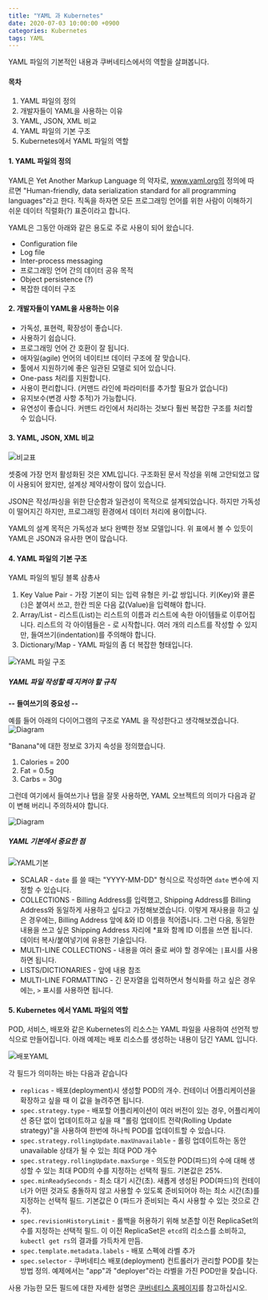 ```yaml
---
title: "YAML 과 Kubernetes"
date: 2020-07-03 10:00:00 +0900
categories: Kubernetes
tags: YAML
---
```

YAML 파일의 기본적인 내용과 쿠버네티스에서의 역할을 살펴봅니다.

#### 목차

1. YAML 파일의 정의
2. 개발자들이 YAML을 사용하는 이유
3. YAML, JSON, XML 비교
4. YAML 파일의 기본 구조
5. Kubernetes에서 YAML 파일의 역할


#### 1. YAML 파일의 정의

YAML은 Yet Another Markup Language 의 약자로, www.yaml.org의 정의에 따르면 "Human-friendly, data serialization standard for all programming languages"라고 한다. 직독을 하자면 모든 프로그래밍 언어를 위한 사람이 이해하기 쉬운 데이터 직렬화(?) 표준이라고 합니다.

YAML은 그동안 아래와 같은 용도로 주로 사용이 되어 왔습니다.
- Configuration file
- Log file
- Inter-process messaging
- 프로그래밍 언어 간의 데이터 공유 목적
- Object persistence (?)
- 복잡한 데이터 구조


#### 2. 개발자들이 YAML을 사용하는 이유

- 가독성, 표현력, 확장성이 좋습니다.
- 사용하기 쉽습니다.
- 프로그래밍 언어 간 호환이 잘 됩니다.
- 애자일(agile) 언어의 네이티브 데이터 구조에 잘 맞습니다.
- 툴에서 지원하기에 좋은 일관된 모델로 되어 있습니다.
- One-pass 처리를 지원합니다.
- 사용이 편리합니다. (커맨드 라인에 파라미터를 추가할 필요가 없습니다)
- 유지보수(변경 사항 추적)가 가능합니다.
- 유연성이 좋습니다. 커맨드 라인에서 처리하는 것보다 훨씬 복잡한 구조를 처리할 수 있습니다.


#### 3. YAML, JSON, XML 비교

![비교표](https://developer.ibm.com/developer/tutorials/yaml-basics-and-usage-in-kubernetes/images/table1.png "비교표")

셋중에 가장 먼저 활성화된 것은 XML입니다. 구조화된 문서 작성을 위해 고안되었고 많이 사용되어 왔지만, 설계상 제약사항이 많이 있습니다.

JSON은 작성/파싱을 위한 단순함과 일관성이 목적으로 설계되었습니다. 하지만 가독성이 떨어지긴 하지만, 프로그래밍 환경에서 데이터 처리에 용이합니다.

YAML의 설계 목적은 가독성과 보다 완벽한 정보 모델입니다. 위 표에서 볼 수 있듯이 YAML은 JSON과 유사한 면이 많습니다.  


#### 4. YAML 파일의 기본 구조

YAML 파일의 빌딩 블록 삼총사
1. Key Value Pair - 가장 기본이 되는 입력 유형은 키-값 쌍입니다. 키(Key)와 콜론(:)은 붙여서 쓰고, 한칸 띄운 다음 값(Value)을 입력해야 합니다.
2. Array/List - 리스트(List)는 리스트의 이름과 리스트에 속한 아이템들로 이루어집니다. 리스트의 각 아이템들은 - 로 시작합니다. 여러 개의 리스트를 작성할 수 있지만, 들여쓰기(indentation)를 주의해야 합니다.
3. Dictionary/Map - YAML 파일의 좀 더 복잡한 형태입니다.

![YAML 파일 구조](https://developer.ibm.com/developer/tutorials/yaml-basics-and-usage-in-kubernetes/images/table2.png "YAML 파일 구조")

##### YAML 파일 작성할 때 지켜야 할 규칙

**-- 들여쓰기의 중요성 --**

예를 들어 아래의 다이어그램의 구조로 YAML 을 작성한다고 생각해보겠습니다.
![Diagram](https://developer.ibm.com/developer/tutorials/yaml-basics-and-usage-in-kubernetes/images/3banana.png "잘된 YAML 예제")

"Banana"에 대한 정보로 3가지 속성을 정의했습니다.
1. Calories = 200
2. Fat = 0.5g
3. Carbs = 30g

그런데 여기에서 들여쓰기나 탭을 잘못 사용하면, YAML 오브젝트의 의미가 다음과 같이 변해 버리니 주의하셔야 합니다.

![Diagram](https://developer.ibm.com/developer/tutorials/yaml-basics-and-usage-in-kubernetes/images/4banana.png "들여쓰기 잘못하면?")

##### YAML 기본에서 중요한 점

![YAML기본](https://developer.ibm.com/developer/tutorials/yaml-basics-and-usage-in-kubernetes/images/5yamlbasics.png "YAML 기본")

- SCALAR - `date` 를 쓸 때는 "YYYY-MM-DD" 형식으로 작성하면 `date` 변수에 지정할 수 있습니다.
- COLLECTIONS - Billing Address를 입력했고, Shipping Address를 Billing Address와 동일하게 사용하고 싶다고 가정해보겠습니다. 이렇게 재사용을 하고 싶은 경우에는, Billing Address 앞에 &와 ID 이름을 적어줍니다. 그런 다음, 동일한 내용을 쓰고 싶은 Shipping Address 자리에 \*표와 함께 ID 이름을 쓰면 됩니다. 데이터 복사/붙여넣기에 유용한 기술입니다.
- MULTI-LINE COLLECTIONS - 내용을 여러 줄로 써야 할 경우에는 `|`표시를 사용하면 됩니다.
- LISTS/DICTIONARIES - 앞에 내용 참조
- MULTI-LINE FORMATTING - 긴 문자열을 입력하면서 형식화를 하고 싶은 경우에는, `>` 표시를 사용하면 됩니다.



#### 5. Kubernetes 에서 YAML 파일의 역할

POD, 서비스, 배포와 같은 Kubernetes의 리소스는 YAML 파일을 사용하여 선언적 방식으로 만들어집니다.
아래 예제는 배포 리소스를 생성하는 내용이 담긴 YAML 입니다.

![배포YAML](https://developer.ibm.com/developer/tutorials/yaml-basics-and-usage-in-kubernetes/images/6yamlex.png "배포 리스스 YAML")

각 필드가 의미하는 바는 다음과 같습니다

- `replicas` - 배포(deployment)시 생성할 POD의 개수. 컨테이너 어플리케이션을 확장하고 싶을 때 이 값을 늘려주면 됩니다.
- `spec.strategy.type` - 배포할 어플리케이션이 여러 버전이 있는 경우, 어플리케이션 중단 없이 업데이트하고 싶을 때 "롤링 업데이트 전략(Rolling Update strategy)"을 사용하여 한번에 하나씩 POD를 업데이트할 수 있습니다.
- `spec.strategy.rollingUpdate.maxUnavailable` - 롤링 업데이트하는 동안 unavailable 상태가 될 수 있는 최대 POD 개수
- `spec.strategy.rollingUpdate.maxSurge` - 의도한 POD(파드)의 수에 대해 생성할 수 있는 최대 POD의 수를 지정하는 선택적 필드. 기본값은 25%.
- `spec.minReadySeconds` - 최소 대기 시간(초). 새롭게 생성된 POD(파드)의 컨테이너가 어떤 것과도 충돌하지 않고 사용할 수 있도록 준비되어야 하는 최소 시간(초)를 지정하는 선택적 필드. 기본값은 0 (파드가 준비되는 즉시 사용할 수 있는 것으로 간주).
- `spec.revisionHistoryLimit` - 롤백을 허용하기 위해 보존할 이전 ReplicaSet의 수를 지정하는 선택적 필드. 이 이전 ReplicaSet은 `etcd`의 리소스를 소비하고, `kubectl get rs`의 결과를 가득차게 만듬.
- `spec.template.metadata.labels` - 배포 스펙에 라벨 추가
- `spec.selector` - 쿠버네티스 배포(deployment) 컨트롤러가 관리할 POD를 찾는 방법 정의. 예제에서는 "app"과 "deployer"라는 라벨을 가진 POD만을 찾습니다.

사용 가능한 모든 필드에 대한 자세한 설명은 [쿠버네티스 홈페이지]를 참고하십시오.

[쿠버네티스 홈페이지]: https://kubernetes.io
